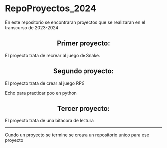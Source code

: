 # RepoProyectos_2024
En este repositorio se encontraran proyectos que se realizaran en el transcurso de 2023-2024

<div>    <!--  Primer Proyecto   -->
  <h2 align="center"> Primer proyecto: </h2>
  <p> El proyecto trata de recrear al juego de Snake.</p>
</div>


<div>    <!--  Segundo Proyecto  -->
  <h2 align="center"> Segundo proyecto:  </h2>
  <p> El proyecto trata de crear al juego RPG </p>
  <p>Echo para practicar poo en python</P>
</div>


<div>    <!--  Tercer Proyecto  -->
  <h2 align="center"> Tercer proyecto:  </h2>
  <p> El proyecto trata de una bitacora de lectura  </p>
</div>


<hr>
<p>Cundo un proyecto se termine se creara un repositorio unico para ese proyecto</p>